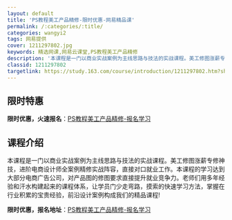 ```yaml
---
layout: default
title: 'PS教程美工产品精修-限时优惠-网易精品课'
permalink: /:categories/:title/
categories: wangyi2
tags: 网易提供
cover: 1211297802.jpg
keywords: 精选网课,网易云课堂,PS教程美工产品精修
description: '本课程是一门以商业实战案例为主线思路与技法的实战课程。美工修图涨薪专修神技，进阶电商设计师全案例精修实战阵容，直接对口就'
classid: 1211297802
targetlink: https://study.163.com/course/introduction/1211297802.htm?share=1&shareId=1025206652&utm_campaign=share&utm_medium=iphoneShare&utm_source=&utm_u=1025206652
---
```


## 限时特惠

**限时优惠，火速报名**：[PS教程美工产品精修-报名学习](https://study.163.com/course/introduction/1211297802.htm?share=1&shareId=1025206652&utm_campaign=share&utm_medium=iphoneShare&utm_source=&utm_u=1025206652)

## 课程介绍

本课程是一门以商业实战案例为主线思路与技法的实战课程。美工修图涨薪专修神技，进阶电商设计师全案例精修实战阵容，直接对口就业工作。本课程的学习达到大部分电商广告公司，对产品图的修图要求直接提升就业竞争力。老师们用多年经验和汗水构建起来的课程体系，让学员门少走弯路，摸索的快速学习方法，掌握在行业积累的宝贵经验，前沿设计案例构成我们的精品课程!

**限时优惠，报名地址**：[PS教程美工产品精修-报名学习](https://study.163.com/course/introduction/1211297802.htm?share=1&shareId=1025206652&utm_campaign=share&utm_medium=iphoneShare&utm_source=&utm_u=1025206652)


